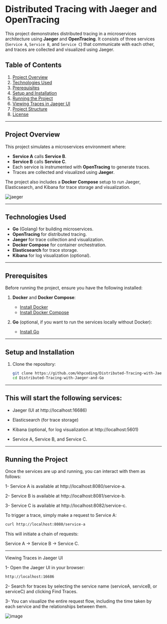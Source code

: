 # Distributed Tracing with Jaeger and OpenTracing

This project demonstrates distributed tracing in a microservices architecture using **Jaeger** and **OpenTracing**. It consists of three services (`Service A`, `Service B`, and `Service C`) that communicate with each other, and traces are collected and visualized using Jaeger.

## Table of Contents

1. [Project Overview](#project-overview)
2. [Technologies Used](#technologies-used)
3. [Prerequisites](#prerequisites)
4. [Setup and Installation](#setup-and-installation)
5. [Running the Project](#running-the-project)
6. [Viewing Traces in Jaeger UI](#viewing-traces-in-jaeger-ui)
7. [Project Structure](#project-structure)
8. [License](#license)

---

## Project Overview

This project simulates a microservices environment where:
- **Service A** calls **Service B**.
- **Service B** calls **Service C**.
- Each service is instrumented with **OpenTracing** to generate traces.
- Traces are collected and visualized using **Jaeger**.

The project also includes a **Docker Compose** setup to run Jaeger, Elasticsearch, and Kibana for trace storage and visualization.


![jaeger](https://github.com/user-attachments/assets/c7c4091c-6e1b-4497-9554-30f460441dfb)




---

## Technologies Used

- **Go** (Golang) for building microservices.
- **OpenTracing** for distributed tracing.
- **Jaeger** for trace collection and visualization.
- **Docker Compose** for container orchestration.
- **Elasticsearch** for trace storage.
- **Kibana** for log visualization (optional).

---

## Prerequisites

Before running the project, ensure you have the following installed:

1. **Docker** and **Docker Compose**:
   - [Install Docker](https://docs.docker.com/get-docker/)
   - [Install Docker Compose](https://docs.docker.com/compose/install/)

2. **Go** (optional, if you want to run the services locally without Docker):
   - [Install Go](https://golang.org/doc/install)

---

## Setup and Installation

1. Clone the repository:
   ```bash
   git clone https://github.com/khpcoding/Distributed-Tracing-with-Jaeger-and-Go.git
   cd Distributed-Tracing-with-Jaeger-and-Go
   ```
---

## This will start the following services:

  - Jaeger (UI at http://localhost:16686)

  - Elasticsearch (for trace storage)

  - Kibana (optional, for log visualization at http://localhost:5601)

  - Service A, Service B, and Service C.

---
## Running the Project

Once the services are up and running, you can interact with them as follows:

1- Service A is available at http://localhost:8080/service-a.

2- Service B is available at http://localhost:8081/service-b.

3- Service C is available at http://localhost:8082/service-c.

To trigger a trace, simply make a request to Service A:

```bash
curl http://localhost:8080/service-a
```
This will initiate a chain of requests:

Service A → Service B → Service C.

---

Viewing Traces in Jaeger UI

1- Open the Jaeger UI in your browser:

```bash
http://localhost:16686
```
2- Search for traces by selecting the service name (serviceA, serviceB, or serviceC) and clicking Find Traces.

3- You can visualize the entire request flow, including the time taken by each service and the relationships between them.

![image](https://github.com/user-attachments/assets/82f388e5-2294-44de-a0f0-c6c5c4928519)

